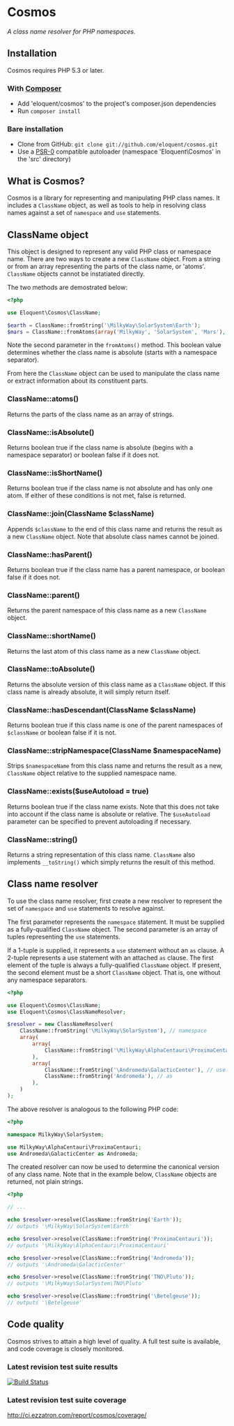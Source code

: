 # Cosmos

*A class name resolver for PHP namespaces.*

## Installation

Cosmos requires PHP 5.3 or later.

### With [Composer](http://getcomposer.org/)

* Add 'eloquent/cosmos' to the project's composer.json dependencies
* Run `composer install`

### Bare installation

* Clone from GitHub: `git clone git://github.com/eloquent/cosmos.git`
* Use a [PSR-0](https://github.com/php-fig/fig-standards/blob/master/accepted/PSR-0.md)
  compatible autoloader (namespace 'Eloquent\Cosmos' in the 'src' directory)

## What is Cosmos?

Cosmos is a library for representing and manipulating PHP class names. It
includes a `ClassName` object, as well as tools to help in resolving class names
against a set of `namespace` and `use` statements.

## ClassName object

This object is designed to represent any valid PHP class or namespace name.
There are two ways to create a new `ClassName` object. From a string or from an
array representing the parts of the class name, or 'atoms'. `ClassName` objects
cannot be instatiated directly.

The two methods are demostrated below:

```php
<?php

use Eloquent\Cosmos\ClassName;

$earth = ClassName::fromString('\MilkyWay\SolarSystem\Earth');
$mars = ClassName::fromAtoms(array('MilkyWay', 'SolarSystem', 'Mars'), true);
```

Note the second parameter in the `fromAtoms()` method. This boolean value
determines whether the class name is absolute (starts with a namespace
separator).

From here the `ClassName` object can be used to manipulate the class name or
extract information about its constituent parts.

### ClassName::atoms()

Returns the parts of the class name as an array of strings.

### ClassName::isAbsolute()

Returns boolean true if the class name is absolute (begins with a namespace
separator) or boolean false if it does not.

### ClassName::isShortName()

Returns boolean true if the class name is not absolute and has only one atom. If
either of these conditions is not met, false is returned.

### ClassName::join(ClassName $className)

Appends `$className` to the end of this class name and returns the result as a
new `ClassName` object. Note that absolute class names cannot be joined.

### ClassName::hasParent()

Returns boolean true if the class name has a parent namespace, or boolean false
if it does not.

### ClassName::parent()

Returns the parent namespace of this class name as a new `ClassName` object.

### ClassName::shortName()

Returns the last atom of this class name as a new `ClassName` object.

### ClassName::toAbsolute()

Returns the absolute version of this class name as a `ClassName` object. If this
class name is already absolute, it will simply return itself.

### ClassName::hasDescendant(ClassName $className)

Returns boolean true if this class name is one of the parent namespaces of
`$className` or boolean false if it is not.

### ClassName::stripNamespace(ClassName $namespaceName)

Strips `$namespaceName` from this class name and returns the result as a new,
`ClassName` object relative to the supplied namespace name.

### ClassName::exists($useAutoload = true)

Returns boolean true if the class name exists. Note that this does not take into
account if the class name is absolute or relative. The `$useAutoload` parameter
can be specified to prevent autoloading if necessary.

### ClassName::string()

Returns a string representation of this class name. `ClassName` also implements
`__toString()` which simply returns the result of this method.

## Class name resolver

To use the class name resolver, first create a new resolver to represent the set
of `namespace` and `use` statements to resolve against.

The first parameter represents the `namespace` statement. It must be supplied as
a fully-qualified `ClassName` object. The second parameter is an array of tuples
representing the `use` statements.

If a 1-tuple is supplied, it represents a `use` statement without an `as`
clause. A 2-tuple represents a use statement with an attached `as` clause. The
first element of the tuple is always a fully-qualified `ClassName` object.
If present, the second element must be a short `ClassName` object. That is, one
without any namespace separators.

```php
<?php

use Eloquent\Cosmos\ClassName;
use Eloquent\Cosmos\ClassNameResolver;

$resolver = new ClassNameResolver(
    ClassName::fromString('\MilkyWay\SolarSystem'), // namespace
    array(
        array(
            ClassName::fromString('\MilkyWay\AlphaCentauri\ProximaCentauri'), // use
        ),
        array(
            ClassName::fromString('\Andromeda\GalacticCenter'), // use
            ClassName::fromString('Andromeda'), // as
        ),
    )
);
```

The above resolver is analogous to the following PHP code:

```php
<?php

namespace MilkyWay\SolarSystem;

use MilkyWay\AlphaCentauri\ProximaCentauri;
use Andromeda\GalacticCenter as Andromeda;
```

The created resolver can now be used to determine the canonical version of any
class name. Note that in the example below, `ClassName` objects are returned,
not plain strings.

```php
<?php

// ...

echo $resolver->resolve(ClassName::fromString('Earth'));
// outputs '\MilkyWay\SolarSystem\Earth'

echo $resolver->resolve(ClassName::fromString('ProximaCentauri'));
// outputs '\MilkyWay\AlphaCentauri\ProximaCentauri'

echo $resolver->resolve(ClassName::fromString('Andromeda'));
// outputs '\Andromeda\GalacticCenter'

echo $resolver->resolve(ClassName::fromString('TNO\Pluto'));
// outputs '\MilkyWay\SolarSystem\TNO\Pluto'

echo $resolver->resolve(ClassName::fromString('\Betelgeuse'));
// outputs '\Betelgeuse'
```

## Code quality

Cosmos strives to attain a high level of quality. A full test suite is
available, and code coverage is closely monitored.

### Latest revision test suite results
[![Build Status](https://secure.travis-ci.org/eloquent/cosmos.png)](http://travis-ci.org/eloquent/cosmos)

### Latest revision test suite coverage
<http://ci.ezzatron.com/report/cosmos/coverage/>
